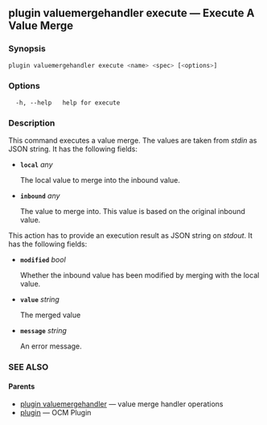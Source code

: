 ## plugin valuemergehandler execute &mdash; Execute A Value Merge

### Synopsis

```sh
plugin valuemergehandler execute <name> <spec> [<options>]
```

### Options

```
  -h, --help   help for execute
```

### Description

This command executes a value merge. The values are taken from *stdin* as JSON
string. It has the following fields:

- **<code>local</code>** *any*

  The local value to merge into the inbound value.

- **<code>inbound</code>** *any*

  The value to merge into. This value is based on the original inbound value.

This action has to provide an execution result as JSON string on *stdout*. It has the
following fields:

- **<code>modified</code>** *bool*

  Whether the inbound value has been modified by merging with the local value.

- **<code>value</code>** *string*

  The merged value

- **<code>message</code>** *string*

  An error message.

### SEE ALSO

#### Parents

* [plugin valuemergehandler](plugin_valuemergehandler.md)	 &mdash; value merge handler operations
* [plugin](plugin.md)	 &mdash; OCM Plugin

